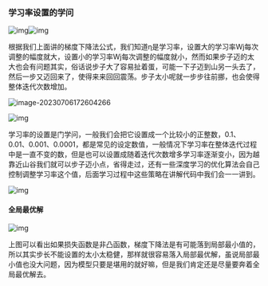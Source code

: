 ### 学习率设置的学问

![img](https://www.itbaizhan.com/wiki/imgs/wps611.png)![img](https://www.itbaizhan.com/wiki/imgs/wps612.png)

根据我们上面讲的梯度下降法公式，我们知道η是学习率，设置大的学习率Wj每次调整的幅度就大，设置小的学习率Wj每次调整的幅度就小，然而如果步子迈的太大也会有问题其实，俗话说步子大了容易扯着蛋，可能一下子迈到山另一头去了，然后一步又迈回来了，使得来来回回震荡。步子太小呢就一步步往前挪，也会使得整体迭代次数增加。

![image-20230706172604266](https://www.itbaizhan.com/wiki/imgs/image-20230706172604266.png)

![img](https://www.itbaizhan.com/wiki/imgs/wps615.jpg)

学习率的设置是门学问，一般我们会把它设置成一个比较小的正整数，0.1、0.01、0.001、0.0001，都是常见的设定数值，一般情况下学习率在整体迭代过程中是一直不变的数，但是也可以设置成随着迭代次数增多学习率逐渐变小，因为越靠近山谷我们就可以步子迈小点，省得走过，还有一些深度学习的优化算法会自己控制调整学习率这个值，后面学习过程中这些策略在讲解代码中我们会一一讲到。

![img](https://www.itbaizhan.com/wiki/imgs/wps616.jpg)

#### 全局最优解

![img](https://www.itbaizhan.com/wiki/imgs/wps617.jpg)

上图可以看出如果损失函数是非凸函数，梯度下降法是有可能落到局部最小值的，所以其实步长不能设置的太小太稳健，那样就很容易落入局部最优解，虽说局部最小值也没大问题，因为模型只要是堪用的就好嘛，但是我们肯定还是尽量要奔着全局最优解去。

 
